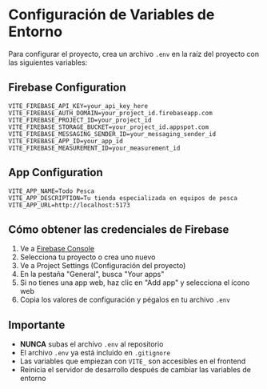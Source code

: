 # Configuración de Variables de Entorno

Para configurar el proyecto, crea un archivo `.env` en la raíz del proyecto con las siguientes variables:

## Firebase Configuration

```env
VITE_FIREBASE_API_KEY=your_api_key_here
VITE_FIREBASE_AUTH_DOMAIN=your_project_id.firebaseapp.com
VITE_FIREBASE_PROJECT_ID=your_project_id
VITE_FIREBASE_STORAGE_BUCKET=your_project_id.appspot.com
VITE_FIREBASE_MESSAGING_SENDER_ID=your_messaging_sender_id
VITE_FIREBASE_APP_ID=your_app_id
VITE_FIREBASE_MEASUREMENT_ID=your_measurement_id
```

## App Configuration

```env
VITE_APP_NAME=Todo Pesca
VITE_APP_DESCRIPTION=Tu tienda especializada en equipos de pesca
VITE_APP_URL=http://localhost:5173
```

## Cómo obtener las credenciales de Firebase

1. Ve a [Firebase Console](https://console.firebase.google.com/)
2. Selecciona tu proyecto o crea uno nuevo
3. Ve a Project Settings (Configuración del proyecto)
4. En la pestaña "General", busca "Your apps"
5. Si no tienes una app web, haz clic en "Add app" y selecciona el ícono web
6. Copia los valores de configuración y pégalos en tu archivo `.env`

## Importante

- **NUNCA** subas el archivo `.env` al repositorio
- El archivo `.env` ya está incluido en `.gitignore`
- Las variables que empiezan con `VITE_` son accesibles en el frontend
- Reinicia el servidor de desarrollo después de cambiar las variables de entorno
